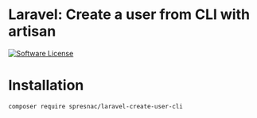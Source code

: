 # Laravel: Create a user from CLI with artisan

[![Software License](https://img.shields.io/badge/license-MIT-brightgreen.svg?style=flat-square)](LICENSE)

# Installation
```
composer require spresnac/laravel-create-user-cli
```
